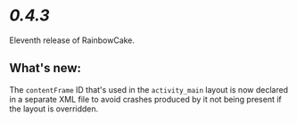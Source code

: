 # *0.4.3*

Eleventh release of RainbowCake.

## What's new:

The `contentFrame` ID that's used in the `activity_main` layout is now declared in a separate XML file to avoid crashes produced by it not being present if the layout is overridden.

